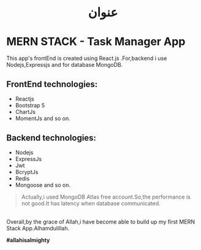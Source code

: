 ## <div align="center" style='text-align:center;font-family:bismillah;font-size:2rem' dir="rtl">عنوان</div>
# MERN STACK - Task Manager App

This app's frontEnd is created using React.js .For,backend i use Nodejs,Expressjs and for database MongoDB.

## FrontEnd technologies:

- Reactjs
- Bootstrap 5
- ChartJs
- MomentJs and so on.

## Backend technologies:

- Nodejs
- ExpressJs
- Jwt 
- BcryptJs
- Redis
- Mongoose and so on.

>Actually,i used MongoDB Atlas free account.So,the performance is not good.It has latency when database communicated.
<br/>
Overall,by the grace of Allah,i have become able to build up my first MERN Stack App.Alhamdulillah.

**#allahisalmighty**
